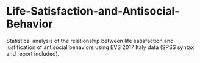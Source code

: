 # Life-Satisfaction-and-Antisocial-Behavior
Statistical analysis of the relationship between life satisfaction and justification of antisocial behaviors using EVS 2017 Italy data (SPSS syntax and report included).
